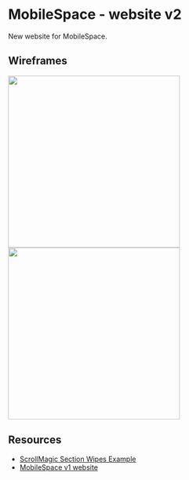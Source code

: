 # MobileSpace - website v2

New website for MobileSpace.

## Wireframes

<div style={{display: flex; flex-direction: row}}>
  <img src="https://i.imgur.com/ktTqH0j.jpg" width="350" />
  <img src="https://i.imgur.com/c5UN7i9.jpg" width="350" />
</div>

## Resources

- [ScrollMagic Section Wipes Example](http://scrollmagic.io/examples/advanced/section_wipes_manual.html)
- [MobileSpace v1 website](https://github.com/mobilespace/mobilespace.github.io)
